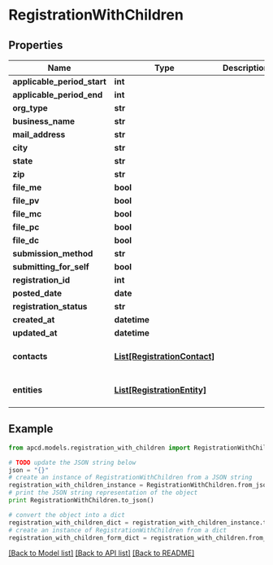 # RegistrationWithChildren


## Properties

Name | Type | Description | Notes
------------ | ------------- | ------------- | -------------
**applicable_period_start** | **int** |  | [optional] 
**applicable_period_end** | **int** |  | [optional] 
**org_type** | **str** |  | [optional] 
**business_name** | **str** |  | [optional] 
**mail_address** | **str** |  | [optional] 
**city** | **str** |  | [optional] 
**state** | **str** |  | [optional] 
**zip** | **str** |  | [optional] 
**file_me** | **bool** |  | [optional] 
**file_pv** | **bool** |  | [optional] 
**file_mc** | **bool** |  | [optional] 
**file_pc** | **bool** |  | [optional] 
**file_dc** | **bool** |  | [optional] 
**submission_method** | **str** |  | [optional] 
**submitting_for_self** | **bool** |  | [optional] 
**registration_id** | **int** |  | 
**posted_date** | **date** |  | [optional] 
**registration_status** | **str** |  | [optional] 
**created_at** | **datetime** |  | [optional] 
**updated_at** | **datetime** |  | [optional] 
**contacts** | [**List[RegistrationContact]**](RegistrationContact.md) |  | [optional] [default to []]
**entities** | [**List[RegistrationEntity]**](RegistrationEntity.md) |  | [optional] [default to []]

## Example

```python
from apcd.models.registration_with_children import RegistrationWithChildren

# TODO update the JSON string below
json = "{}"
# create an instance of RegistrationWithChildren from a JSON string
registration_with_children_instance = RegistrationWithChildren.from_json(json)
# print the JSON string representation of the object
print RegistrationWithChildren.to_json()

# convert the object into a dict
registration_with_children_dict = registration_with_children_instance.to_dict()
# create an instance of RegistrationWithChildren from a dict
registration_with_children_form_dict = registration_with_children.from_dict(registration_with_children_dict)
```
[[Back to Model list]](../README.md#documentation-for-models) [[Back to API list]](../README.md#documentation-for-api-endpoints) [[Back to README]](../README.md)


